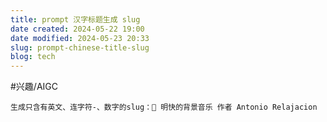 ```yaml
---
title: prompt 汉字标题生成 slug
date created: 2024-05-22 19:00
date modified: 2024-05-23 20:33
slug: prompt-chinese-title-slug
blog: tech
---
```


#兴趣/AIGC 

```
生成只含有英文、连字符-、数字的slug：🎵 明快的背景音乐 作者 Antonio Relajacion
```